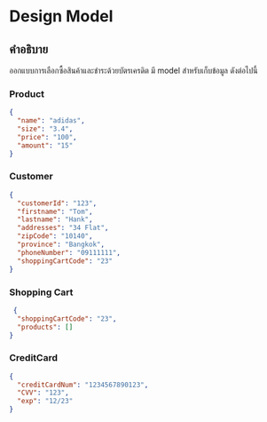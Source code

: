 # Design Model

## คำอธิบาย

ออกแบบการเลือกซื้อสินค้าและชำระด้วยบัตรเครดิต มี model สำหรับเก็บข้อมูล
ดังต่อไปนี้

### Product

```json
{
  "name": "adidas",
  "size": "3.4",
  "price": "100",
  "amount": "15"
}
```

### Customer

```json
{
  "customerId": "123",
  "firstname": "Tom",
  "lastname": "Hank",
  "addresses": "34 Flat",
  "zipCode": "10140",
  "province": "Bangkok",
  "phoneNumber": "09111111",
  "shoppingCartCode": "23"
}
```

### Shopping Cart

```json
 {
  "shoppingCartCode": "23",
  "products": []
}
```

### CreditCard

```json
{
  "creditCardNum": "1234567890123",
  "CVV": "123",
  "exp": "12/23"
}
```

